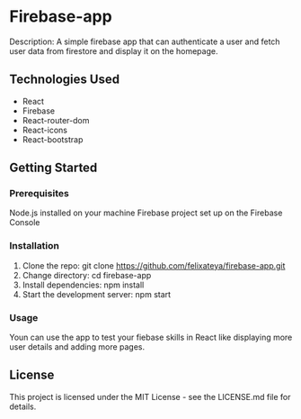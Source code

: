 # Firebase-app

Description: A simple firebase app that can authenticate a user and fetch user data from firestore and display it on the homepage.

## Technologies Used
- React
- Firebase
- React-router-dom
- React-icons
- React-bootstrap
  
## Getting Started

### Prerequisites
Node.js installed on your machine
Firebase project set up on the Firebase Console

### Installation
1. Clone the repo: git clone https://github.com/felixateya/firebase-app.git
2. Change directory: cd firebase-app
3. Install dependencies: npm install
4. Start the development server: npm start

### Usage
Youn can use the app to test your fiebase skills in React like displaying more user details and adding more pages.



## License
This project is licensed under the MIT License - see the LICENSE.md file for details.

